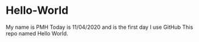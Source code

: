 # Hello-World
My name is PMH Today is 11/04/2020 and is the first day I use GitHub
This repo named Hello World.
